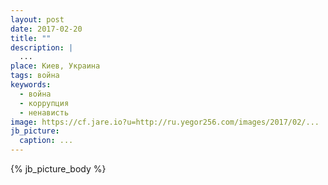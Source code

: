 ```yaml
---
layout: post
date: 2017-02-20
title: ""
description: |
  ...
place: Киев, Украина
tags: война
keywords:
  - война
  - коррупция
  - ненависть
image: https://cf.jare.io?u=http://ru.yegor256.com/images/2017/02/...
jb_picture:
  caption: ...
---
```




{% jb_picture_body %}

<!--more-->


